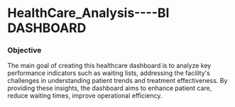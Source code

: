# HealthCare_Analysis----BI DASHBOARD

### Objective
The main goal of creating this healthcare dashboard is to analyze key performance indicators such as waiting lists, addressing the facility's challenges in understanding patient trends and treatment effectiveness. By providing these insights, the dashboard aims to enhance patient care, reduce waiting times, improve operational efficiency.
